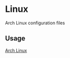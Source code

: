 # Linux

Arch Linux configuration files

## Usage

[Arch Linux](https://yehwan.notion.site/Arch-Linux-271e645160048057aed1d0c8974a660d)
